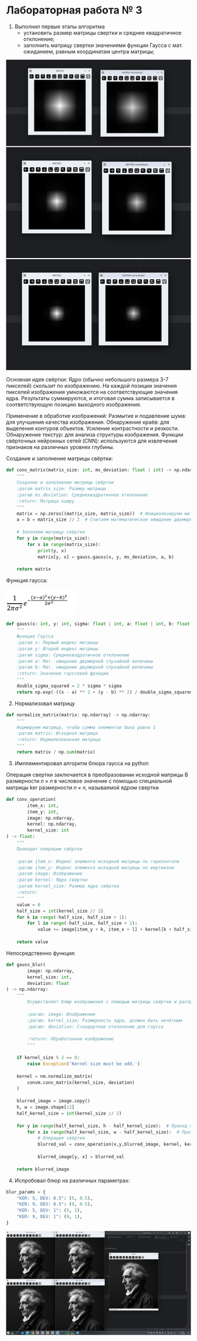 # Лабораторная работа № 3

1. Выполнил первые этапы алгоритма
    - установить размер матрицы свертки и среднее квадратичное
отклонение;
    - заполнить матрицу свертки значениями функции Гаусса с мат.
ожиданием, равным координатам центра матрицы;

![image](images/1.png)
![image](images/2.png)
![image](images/3.png)

Основная идея свёртки:
Ядро (обычно небольшого размера 3-7 пикселей) скользит по изображению.
На каждой позиции значения пикселей изображения умножаются на соответствующие значения ядра.
Результаты суммируются, и итоговая сумма записывается в соответствующую позицию выходного изображения.

Применение в обработке изображений:
   Размытие и подавление шума: для улучшения качества изображения.
   Обнаружение краёв: для выделения контуров объектов.
   Усиление контрастности и резкости.
   Обнаружение текстур: для анализа структуры изображения.
   Функции свёрточных нейронных сетей (CNN): используются для извлечения признаков на различных уровнях глубины.

Создание и заполнение матрицы свёртки:

```python
def conv_matrix(matrix_size: int, ms_deviation: float | int) -> np.ndarray:
    """
    Создание и заполнение матрицы свёртки
    :param matrix_size: Размер матрицы
    :param ms_deviation: Среднеквадратичное отклонение
    :return: Матрица numpy
    """
    matrix = np.zeros((matrix_size, matrix_size))  # Инициализируем матрицу нулями
    a = b = matrix_size // 2  # Считаем математическое ожидание двумерной случайной величины

    # Заполяем матрицу свёртки
    for y in range(matrix_size):
        for x in range(matrix_size):
            print(y, x)
            matrix[y, x] = gauss.gauss(x, y, ms_deviation, a, b)

    return matrix
```

Функция гаусса:

![image](images/4.png)

```python
def gauss(x: int, y: int, sigma: float | int, a: float | int, b: float | int) -> float:
    """
    Функция Гаусса
    :param x: Первый индекс матрицы
    :param y: Второй индекс матрицы
    :param sigma: Среднеквадратичное отклонение
    :param a: Мат. ожидание двумерной случайной величины
    :param b: Мат. ожидание двумерной случайной величины
    :return: Значение гауссовой функции
    """
    double_sigma_squared = 2 * sigma * sigma
    return np.exp(-((x - a) ** 2 + (y - b) ** 2) / double_sigma_squared) / (np.pi * double_sigma_squared)
```

2. Нормализовал матрицу

```python
def normalize_matrix(matrix: np.ndarray) -> np.ndarray:
    """
    Нормируем матрицу, чтобы сумма элементов была равна 1
    :param matrix: Исходная матрица
    :return: Нормализованная матрица
    """
    return matrix / np.sum(matrix)
```

3. Имплементировал алгоритм блюра гаусса на python

Операция свертки заключается в преобразовании исходной
матрицы B размерности 𝑛 × 𝑛 в числовое значение с помощью специальной
матрицы ker размерности 𝑛 × 𝑛, называемой ядром свертки

```python
def conv_operation(
        item_x: int,
        item_y: int,
        image: np.ndarray,
        kernel: np.ndarray,
        kernel_size: int
) -> float:
    """
    Проводит операцию свёртки

    :param item_x: Индекс элемента исходной матрицы по горизонтали
    :param item_y: Индекс элемента исходной матрицы по вертикали
    :param image: Изображение
    :param kernel: Ядро свёртки
    :param kernel_size: Размер ядра свёртки
    :return:
    """
    value = 0
    half_size = int(kernel_size // 2)
    for k in range(-half_size, half_size + 1):
        for l in range(-half_size, half_size + 1):
            value += image[item_y + k, item_x + l] + kernel[k + half_size, l + half_size]

    return value
```

Непосредственно функция:

```python
def gauss_blur(
        image: np.ndarray,
        kernel_size: int,
        deviation: float
) -> np.ndarray:
    """
        Осуществляет блюр изображения с помощью матрицы свёртки и распределения по гауссу.

        :param: image: Изображение
        :param: kernel_size: Размерность ядра, должно быть нечётным
        :param: deviation: Стандартное отклонение для гаусса

        :return: Обработанное изображение
        """

    if kernel_size % 2 == 0:
        raise Exception('Kernel size must be odd.')

    kernel = nm.normalize_matrix(
        convm.conv_matrix(kernel_size, deviation)
    )

    blurred_image = image.copy()
    h, w = image.shape[:2]
    half_kernel_size = int(kernel_size // 2)

    for y in range(half_kernel_size, h - half_kernel_size):  # Проход по матрице вертикально
        for x in range(half_kernel_size, w - half_kernel_size):  # Проход по матрице горизонтально
            # Операция свёртки
            blurred_val = conv_operation(x,y,blurred_image, kernel, kernel_size)

            blurred_image[y, x] = blurred_val

    return blurred_image
```

4. Испробовал блюр на различных параметрах:

```python
blur_params = {
    "KER: 5, DEV: 0.5": (5, 0.5),
    "KER: 9, DEV: 0.5": (9, 0.5),
    "KER: 5, DEV: 1": (5, 1),
    "KER: 9, DEV: 1": (9, 1),
}
```

![image](images/5.png)
